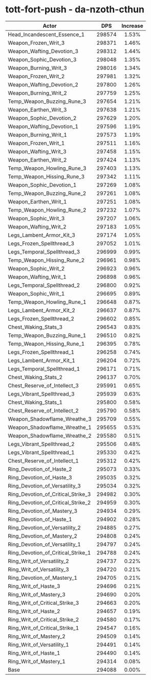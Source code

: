 # tott-fort-push - da-nzoth-cthun
| Actor | DPS | Increase |
|---|:---:|:---:|
|Head_Incandescent_Essence_1|298574|1.53%|
|Weapon_Frozen_Writ_3|298371|1.46%|
|Weapon_Wafting_Devotion_3|298312|1.44%|
|Weapon_Sophic_Devotion_3|298048|1.35%|
|Weapon_Burning_Writ_3|298016|1.34%|
|Weapon_Frozen_Writ_2|297981|1.32%|
|Weapon_Wafting_Devotion_2|297800|1.26%|
|Weapon_Burning_Writ_2|297759|1.25%|
|Temp_Weapon_Buzzing_Rune_3|297654|1.21%|
|Weapon_Earthen_Writ_3|297638|1.21%|
|Weapon_Sophic_Devotion_2|297629|1.20%|
|Weapon_Wafting_Devotion_1|297596|1.19%|
|Weapon_Burning_Writ_1|297573|1.19%|
|Weapon_Frozen_Writ_1|297511|1.16%|
|Weapon_Wafting_Writ_3|297458|1.15%|
|Weapon_Earthen_Writ_2|297424|1.13%|
|Temp_Weapon_Howling_Rune_3|297403|1.13%|
|Temp_Weapon_Hissing_Rune_3|297342|1.11%|
|Weapon_Sophic_Devotion_1|297269|1.08%|
|Temp_Weapon_Buzzing_Rune_2|297261|1.08%|
|Weapon_Earthen_Writ_1|297251|1.08%|
|Temp_Weapon_Howling_Rune_2|297232|1.07%|
|Weapon_Sophic_Writ_3|297207|1.06%|
|Weapon_Wafting_Writ_2|297183|1.05%|
|Legs_Lambent_Armor_Kit_3|297174|1.05%|
|Legs_Frozen_Spellthread_3|297052|1.01%|
|Legs_Temporal_Spellthread_3|296999|0.99%|
|Temp_Weapon_Hissing_Rune_2|296961|0.98%|
|Weapon_Sophic_Writ_2|296923|0.96%|
|Weapon_Wafting_Writ_1|296898|0.96%|
|Legs_Temporal_Spellthread_2|296800|0.92%|
|Weapon_Sophic_Writ_1|296695|0.89%|
|Temp_Weapon_Howling_Rune_1|296648|0.87%|
|Legs_Lambent_Armor_Kit_2|296637|0.87%|
|Legs_Frozen_Spellthread_2|296602|0.85%|
|Chest_Waking_Stats_3|296543|0.83%|
|Temp_Weapon_Buzzing_Rune_1|296510|0.82%|
|Temp_Weapon_Hissing_Rune_1|296395|0.78%|
|Legs_Frozen_Spellthread_1|296258|0.74%|
|Legs_Lambent_Armor_Kit_1|296204|0.72%|
|Legs_Temporal_Spellthread_1|296171|0.71%|
|Chest_Waking_Stats_2|296137|0.70%|
|Chest_Reserve_of_Intellect_3|295991|0.65%|
|Legs_Vibrant_Spellthread_3|295939|0.63%|
|Chest_Waking_Stats_1|295800|0.58%|
|Chest_Reserve_of_Intellect_2|295790|0.58%|
|Weapon_Shadowflame_Wreathe_3|295709|0.55%|
|Weapon_Shadowflame_Wreathe_1|295655|0.53%|
|Weapon_Shadowflame_Wreathe_2|295580|0.51%|
|Legs_Vibrant_Spellthread_2|295506|0.48%|
|Legs_Vibrant_Spellthread_1|295330|0.42%|
|Chest_Reserve_of_Intellect_1|295312|0.42%|
|Ring_Devotion_of_Haste_2|295073|0.33%|
|Ring_Devotion_of_Haste_3|295035|0.32%|
|Ring_Devotion_of_Versatility_3|295034|0.32%|
|Ring_Devotion_of_Critical_Strike_3|294982|0.30%|
|Ring_Devotion_of_Critical_Strike_2|294959|0.30%|
|Ring_Devotion_of_Mastery_3|294934|0.29%|
|Ring_Devotion_of_Haste_1|294902|0.28%|
|Ring_Devotion_of_Versatility_2|294885|0.27%|
|Ring_Devotion_of_Mastery_2|294808|0.24%|
|Ring_Devotion_of_Versatility_1|294797|0.24%|
|Ring_Devotion_of_Critical_Strike_1|294788|0.24%|
|Ring_Writ_of_Versatility_2|294737|0.22%|
|Ring_Writ_of_Versatility_3|294720|0.21%|
|Ring_Devotion_of_Mastery_1|294705|0.21%|
|Ring_Writ_of_Haste_3|294696|0.21%|
|Ring_Writ_of_Mastery_3|294690|0.20%|
|Ring_Writ_of_Critical_Strike_3|294663|0.20%|
|Ring_Writ_of_Haste_2|294657|0.19%|
|Ring_Writ_of_Critical_Strike_2|294580|0.17%|
|Ring_Writ_of_Critical_Strike_1|294547|0.16%|
|Ring_Writ_of_Mastery_2|294509|0.14%|
|Ring_Writ_of_Versatility_1|294491|0.14%|
|Ring_Writ_of_Haste_1|294490|0.14%|
|Ring_Writ_of_Mastery_1|294314|0.08%|
|Base|294088|0.00%|
